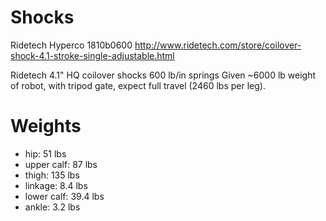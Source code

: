 Shocks
====
Ridetech Hyperco 1810b0600
http://www.ridetech.com/store/coilover-shock-4.1-stroke-single-adjustable.html

Ridetech 4.1" HQ coilover shocks 600 lb/in springs
Given ~6000 lb weight of robot, with tripod gate, expect full travel (2460 lbs per leg).


Weights
====
- hip: 51 lbs
- upper calf: 87 lbs
- thigh: 135 lbs
- linkage: 8.4 lbs
- lower calf: 39.4 lbs
- ankle: 3.2 lbs
